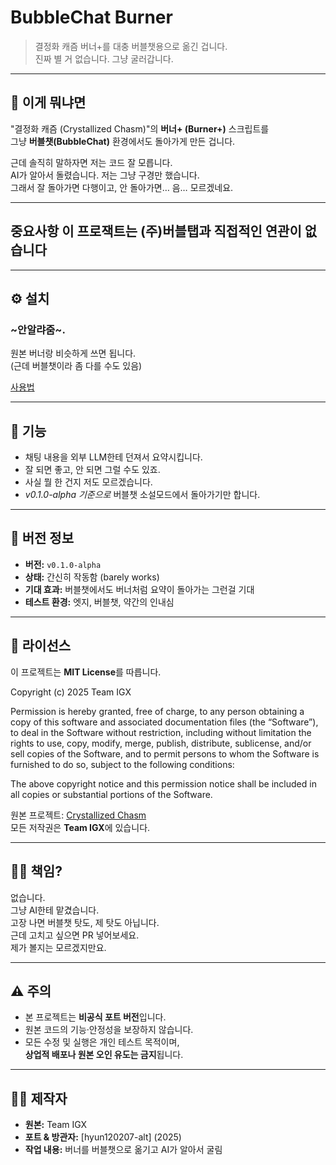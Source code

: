 # BubbleChat Burner

> 결정화 캐즘 버너+를 대충 버블챗용으로 옮긴 겁니다.  
> 진짜 별 거 없습니다. 그냥 굴러갑니다.
---

## 💬 이게 뭐냐면

"결정화 캐즘 (Crystallized Chasm)"의 **버너+ (Burner+)** 스크립트를  
그냥 **버블챗(BubbleChat)** 환경에서도 돌아가게 만든 겁니다.

근데 솔직히 말하자면 저는 코드 잘 모릅니다.  
AI가 알아서 돌렸습니다. 저는 그냥 구경만 했습니다.  
그래서 잘 돌아가면 다행이고, 안 돌아가면… 음… 모르겠네요.

---

## 중요사항 이 프로잭트는 (주)버블탭과 직접적인 연관이 없습니다

---

## ⚙️ 설치
### ~안알랴줌~.  
원본 버너랑 비슷하게 쓰면 됩니다.  
(근데 버블챗이라 좀 다를 수도 있음)

[사용법](https://zerosquare.me/hyun120207/85515)

---

## 🧠 기능

- 채팅 내용을 외부 LLM한테 던져서 요약시킵니다.  
- 잘 되면 좋고, 안 되면 그럴 수도 있죠.  
- 사실 뭘 한 건지 저도 모르겠습니다.
- *v0.1.0-alpha 기준으로* 버블챗 소설모드에서 돌아가기만 합니다.

---

## 🧩 버전 정보

- **버전:** `v0.1.0-alpha`
- **상태:** 간신히 작동함 (barely works)
- **기대 효과:** 버블챗에서도 버너처럼 요약이 돌아가는 그런걸 기대
- **테스트 환경:** 엣지, 버블챗, 약간의 인내심

---

## 📜 라이선스

이 프로젝트는 **MIT License**를 따릅니다.

Copyright (c) 2025 Team IGX

Permission is hereby granted, free of charge, to any person obtaining a copy
of this software and associated documentation files (the “Software”), to deal
in the Software without restriction, including without limitation the rights
to use, copy, modify, merge, publish, distribute, sublicense, and/or sell
copies of the Software, and to permit persons to whom the Software is furnished
to do so, subject to the following conditions:

The above copyright notice and this permission notice shall be included in all
copies or substantial portions of the Software.

원본 프로젝트: [Crystallized Chasm](https://github.com/milkyway0308/crystallized-chasm)  
모든 저작권은 **Team IGX**에 있습니다.

---

## 🧍‍♂️ 책임?

없습니다.  
그냥 AI한테 맡겼습니다.  
고장 나면 버블챗 탓도, 제 탓도 아닙니다.  
근데 고치고 싶으면 PR 넣어보세요.  
제가 볼지는 모르겠지만요.

---

## ⚠️ 주의

- 본 프로젝트는 **비공식 포트 버전**입니다.  
- 원본 코드의 기능·안정성을 보장하지 않습니다.  
- 모든 수정 및 실행은 개인 테스트 목적이며,  
  **상업적 배포나 원본 오인 유도는 금지**됩니다.

---

## 🙋‍♂️ 제작자

- **원본:** Team IGX  
- **포트 & 방관자:** [hyun120207-alt] (2025)  
- **작업 내용:** 버너를 버블챗으로 옮기고 AI가 알아서 굴림


